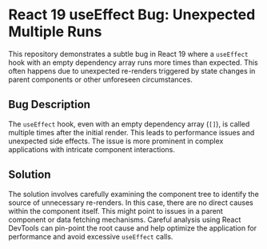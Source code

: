 # React 19 useEffect Bug: Unexpected Multiple Runs

This repository demonstrates a subtle bug in React 19 where a `useEffect` hook with an empty dependency array runs more times than expected.  This often happens due to unexpected re-renders triggered by state changes in parent components or other unforeseen circumstances.

## Bug Description
The `useEffect` hook, even with an empty dependency array (`[]`), is called multiple times after the initial render. This leads to performance issues and unexpected side effects. The issue is more prominent in complex applications with intricate component interactions.

## Solution
The solution involves carefully examining the component tree to identify the source of unnecessary re-renders. In this case, there are no direct causes within the component itself.  This might point to issues in a parent component or data fetching mechanisms.  Careful analysis using React DevTools can pin-point the root cause and help optimize the application for performance and avoid excessive `useEffect` calls.